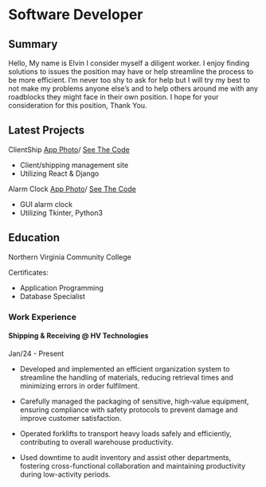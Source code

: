 # Software Developer

## Summary
Hello,
My name is Elvin I consider myself a diligent worker. I enjoy finding solutions to issues the position may
have or help streamline the process to be more efficient. I’m never too shy to ask for help but I will try
my best to not make my problems anyone else’s and to help others around me with any roadblocks they
might face in their own position. I hope for your consideration for this position, Thank You.


## Latest Projects 
ClientShip [App Photo](/assets.img/IMG_9447.jpeg)/
[See The Code](https://github.com/El-Bean01/Clientship)
- Client/shipping management site
- Utilizing React & Django


Alarm Clock [App Photo](/assets.img/IMG_9447.jpeg)/
[See The Code](https://github.com/El-Bean01/tkinter-alarm.git)
- GUI alarm clock
- Utilizing Tkinter, Python3


## Education
Northern Virginia 
Community College

Certificates:
- Application Programming 
- Database Specialist



### Work Experience 
#### Shipping & Receiving @ HV Technologies
Jan/24 - Present
- Developed and implemented an efficient organization system to streamline the handling of materials,
reducing retrieval times and minimizing errors in order fulfilment.

- Carefully managed the packaging of sensitive, high-value equipment, ensuring compliance with safety
protocols to prevent damage and improve customer satisfaction.

- Operated forklifts to transport heavy loads safely and efficiently, contributing to overall warehouse
productivity.

- Used downtime to audit inventory and assist other departments, fostering cross-functional collaboration
and maintaining productivity during low-activity periods.

